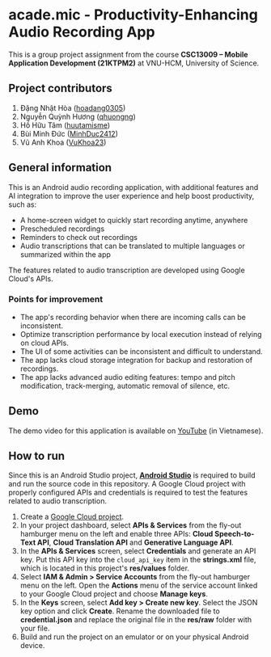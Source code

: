 # acade.mic - Productivity-Enhancing Audio Recording App

This is a group project assignment from the course **CSC13009 – Mobile Application Development (21KTPM2)** at VNU-HCM, University of Science.

## Project contributors
1. Đặng Nhật Hòa ([hoadang0305](https://github.com/hoadang0305))
2. Nguyễn Quỳnh Hương ([qhuongng](https://github.com/qhuongng))
3. Hồ Hữu Tâm ([huutamisme](https://github.com/huutamisme))
4. Bùi Minh Đức ([MinhDuc2412](https://github.com/MinhDuc2412))
5. Vũ Anh Khoa ([VuKhoa23](https://github.com/VuKhoa23))

## General information
This is an Android audio recording application, with additional features and AI integration to improve the user experience and help boost productivity, such as:

- A home-screen widget to quickly start recording anytime, anywhere
- Prescheduled recordings
- Reminders to check out recordings
- Audio transcriptions that can be translated to multiple languages or summarized within the app

The features related to audio transcription are developed using Google Cloud's APIs.

### Points for improvement
- The app's recording behavior when there are incoming calls can be inconsistent.
- Optimize transcription performance by local execution instead of relying on cloud APIs.
- The UI of some activities can be inconsistent and difficult to understand.
- The app lacks cloud storage integration for backup and restoration of recordings.
- The app lacks advanced audio editing features: tempo and pitch modification, track-merging, automatic removal of silence, etc.

## Demo
The demo video for this application is available on [YouTube](https://www.youtube.com/watch?v=WfBfbDjdSws) (in Vietnamese).

## How to run
Since this is an Android Studio project, **[Android Studio](https://developer.android.com/studio?gad_source=1&gclid=Cj0KCQjwudexBhDKARIsAI-GWYVkfoOgTgBlEUi8YbHlayDhIk-Zw9kr72HzRuuthkrB-5S5NyO127saAlwPEALw_wcB&gclsrc=aw.ds)** is required to build and run the source code in this repository. A Google Cloud project with properly configured APIs and credentials is required to test the features related to audio transcription.

1. Create a [Google Cloud project](https://developers.google.com/workspace/guides/create-project).
2. In your project dashboard, select **APIs & Services** from the fly-out hamburger menu on the left and enable three APIs: **Cloud Speech-to-Text API**, **Cloud Translation API** and **Generative Language API**.
3. In the **APIs & Services** screen, select **Credentials** and generate an API key. Put this API key into the `cloud_api_key` item in the **strings.xml** file, which is located in this project's **res/values** folder.
4. Select **IAM & Admin > Service Accounts** from the fly-out hamburger menu on the left. Open the **Actions** menu of the service account linked to your Google Cloud project and choose **Manage keys**.
5. In the **Keys** screen, select **Add key > Create new key**. Select the JSON key option and click **Create**. Rename the downloaded file to **credential.json** and replace the original file in the **res/raw** folder with your file.
6. Build and run the project on an emulator or on your physical Android device.

